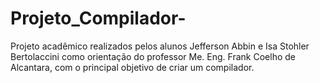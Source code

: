 # Projeto_Compilador-
Projeto acadêmico realizados pelos alunos Jefferson Abbin e Isa Stohler Bertolaccini como orientação do professor Me. Eng. Frank Coelho de Alcantara, com o principal objetivo de criar um compilador. 
